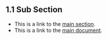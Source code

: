 
<a/><a id="/sub"/><a id="section-1"/>
## 1.1 Sub Section
- This is a link to the <a href="../README.md#/doc">main section</a>.
- This is a link to the <a href="../README.md">main document</a>.
